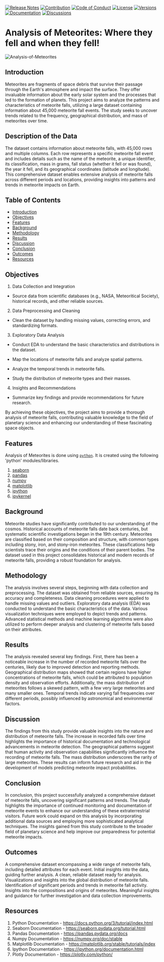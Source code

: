 [![Release Notes](https://img.shields.io/badge/releases-view-blue)](https://github.com/theranjitraut/Analysis-of-Meteorites/releases)
[![Contribution](https://img.shields.io/badge/contribute-welcome-green)](https://github.com/theranjitraut/Analysis-of-Meteorites/blob/main/CONTRIBUTING.md)
[![Code of Conduct](https://img.shields.io/badge/code%20of%20conduct-view-white)](https://github.com/theranjitraut/Analysis-of-Meteorites/blob/main/CODE_OF_CONDUCT.md)
[![License](https://img.shields.io/badge/license-mit-red)](https://github.com/theranjitraut/Analysis-of-Meteorites/blob/main/LICENSE)
[![Versions](https://img.shields.io/badge/versions-1.4.0-orange)](https://github.com/theranjitraut/Analysis-of-Meteorites/tags)
[![Documentation](https://img.shields.io/badge/documentation-view-violet)](https://github.com/theranjitraut/Analysis-of-Meteorites/blob/main/README.md)
[![Discussions](https://img.shields.io/badge/discussions-view-yellow)](https://github.com/orgs/theranjitraut/Analysis-of-Meteorites/discussions)

# Analysis of  Meteorites: Where they fell and when they fell!
![Analysis-of-Meteorites](https://github.com/theranjitraut/Analysis-of-Meteorites/blob/main/gfx/analysis-of-meteorites.png)

## Introduction
Meteorites are fragments of space debris that survive their passage through the Earth's atmosphere and impact the surface. They offer invaluable information about the early solar system and the processes that led to the formation of planets. This project aims to analyze the patterns and characteristics of meteorite falls, utilizing a large dataset containing information about 45,000 meteorite fall events. The study seeks to uncover trends related to the frequency, geographical distribution, and mass of meteorites over time.

## Description of the Data
The dataset contains information about meteorite falls, with 45,000 rows and multiple columns. Each row represents a specific meteorite fall event and includes details such as the name of the meteorite, a unique identifier, its classification, mass in grams, fall status (whether it fell or was found), the year it fell, and its geographical coordinates (latitude and longitude). This comprehensive dataset enables extensive analysis of meteorite falls across different periods and locations, providing insights into patterns and trends in meteorite impacts on Earth.

## Table of Contents
- [Introduction](#introduction)
- [Objectives](#objectives)
- [Features](#features)
- [Background](#background)
- [Methodology](#methodology)
- [Results](#results)
- [Discussion](#discussion)
- [Conclusion](#conclusion)
- [Outcomes](#outcomes)
- [Resources](#resources)

## Objectives
1. Data Collection and Integration
- Source data from scientific databases (e.g., NASA, Meteoritical Society), historical records, and other reliable sources.

2. Data Preprocessing and Cleaning
- Clean the dataset by handling missing values, correcting errors, and standardizing formats.

3. Exploratory Data Analysis
- Conduct EDA to understand the basic characteristics and distributions in the dataset.

- Map the locations of meteorite falls and analyze spatial patterns.

- Analyze the temporal trends in meteorite falls.

- Study the distribution of meteorite types and their masses.

4. Insights and Recommendations
- Summarize key findings and provide recommendations for future research.

By achieving these objectives, the project aims to provide a thorough analysis of meteorite falls, contributing valuable knowledge to the field of planetary science and enhancing our understanding of these fascinating space objects.

## Features
Analysis of Meteorites is done using [`python`](https://www.python.org). It is created using the following 'python' modules/libraries.
1. [seaborn](https://seaborn.pydata.org/tutorial.html)
2. [pandas](https://pandas.pydata.org/docs/)
3. [numpy](https://numpy.org/doc/stable/)
4. [matplotlib](https://matplotlib.org/stable/tutorials/index)
5. [ipython](https://ipython.org/documentation.html)
6. [ipykernel](https://ipython.readthedocs.io/en/stable/install/kernel_install.html)

## Background
Meteorite studies have significantly contributed to our understanding of the cosmos. Historical accounts of meteorite falls date back centuries, but systematic scientific investigations began in the 19th century. Meteorites are classified based on their composition and structure, with common types including stony, iron, and stony-iron meteorites. These classifications help scientists trace their origins and the conditions of their parent bodies. The dataset used in this project consolidates historical and modern records of meteorite falls, providing a robust foundation for analysis.

## Methodology
The analysis involves several steps, beginning with data collection and preprocessing. The dataset was obtained from reliable sources, ensuring its accuracy and completeness. Data cleaning procedures were applied to handle missing values and outliers. Exploratory data analysis (EDA) was conducted to understand the basic characteristics of the data. Various visualization techniques were employed to depict trends and patterns. Advanced statistical methods and machine learning algorithms were also utilized to perform deeper analysis and clustering of meteorite falls based on their attributes.

## Results
The analysis revealed several key findings. First, there has been a noticeable increase in the number of recorded meteorite falls over the centuries, likely due to improved detection and reporting methods. Geographical distribution maps showed that certain regions have higher concentrations of meteorite falls, which could be attributed to population density and observation efforts. Additionally, the mass distribution of meteorites follows a skewed pattern, with a few very large meteorites and many smaller ones. Temporal trends indicate varying fall frequencies over different periods, possibly influenced by astronomical and environmental factors.

## Discussion
The findings from this study provide valuable insights into the nature and distribution of meteorite falls. The increase in recorded falls over time highlights the importance of historical documentation and technological advancements in meteorite detection. The geographical patterns suggest that human activity and observation capabilities significantly influence the recording of meteorite falls. The mass distribution underscores the rarity of large meteorites. These results can inform future research and aid in the development of models predicting meteorite impact probabilities.

## Conclusion
In conclusion, this project successfully analyzed a comprehensive dataset of meteorite falls, uncovering significant patterns and trends. The study highlights the importance of continued monitoring and documentation of meteorite events to enhance our understanding of these extraterrestrial visitors. Future work could expand on this analysis by incorporating additional data sources and employing more sophisticated analytical techniques. The insights gained from this study contribute to the broader field of planetary science and help improve our preparedness for potential meteorite impacts.

## Outcomes
A comprehensive dataset encompassing a wide range of meteorite falls, including detailed attributes for each event. Initial insights into the data, guiding further analysis. A clean, reliable dataset ready for analysis. Visualizations and insights into the global distribution of meteorite falls. Identification of significant periods and trends in meteorite fall activity. Insights into the compositions and origins of meteorites. Meaningful insights and guidance for further investigation and data collection improvements.

## Resources
1. Python Documentation - https://docs.python.org/3/tutorial/index.html
2. Seaborn Documentation - https://seaborn.pydata.org/tutorial.html
3. Pandas Documentation - https://pandas.pydata.org/docs
4. Numpy Documentation - https://numpy.org/doc/stable
5. Matplotlib Documentation - https://matplotlib.org/stable/tutorials/index
6. Ipython Documentation - https://ipython.org/documentation.html
7. Plotly Documentation - https://plotly.com/python/
